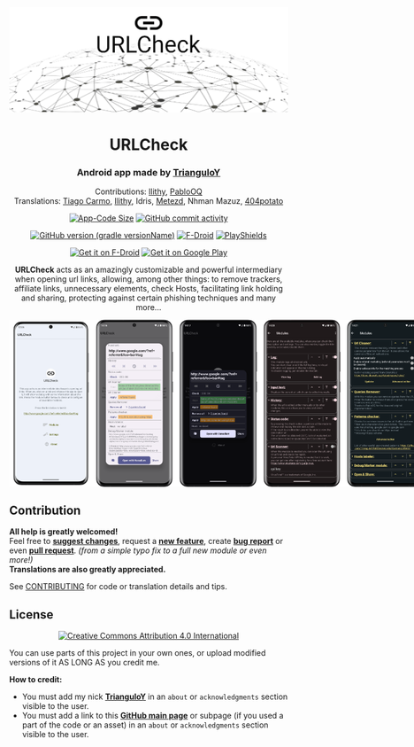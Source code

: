<!-- ---------- Header ---------- -->
<div align="center">

<img src="./docs/featured.png">
<!-- Original background with CC0 from https://www.maxpixel.net/Digital-Network-Internet-Communication-Connections-3537400 -->

# URLCheck
### Android app made by [TrianguloY](https://github.com/TrianguloY)
Contributions: [Ilithy](https://github.com/Ilithy), [PabloOQ](https://github.com/PabloOQ) \
Translations: [Tiago Carmo](https://github.com/ReduxFlakes), [Ilithy](https://github.com/Ilithy), Idris, [Metezd](https://github.com/metezd), Nhman Mazuz, [404potato](https://github.com/404potato)

</div>

<!-- ---------- Badges ---------- -->
<div align="center">

[![App-Code Size](https://img.shields.io/github/languages/code-size/trianguloy/urlchecker.svg)](https://api.github.com/repos/TrianguloY/UrlChecker)
[![GitHub commit activity](https://img.shields.io/github/commit-activity/m/TrianguloY/UrlChecker)](https://github.com/TrianguloY/UrlChecker/pulse/monthly)

[![GitHub version (gradle versionName)](https://img.shields.io/badge/dynamic/json?label=Latest%20version&color=white&query=version&url=https%3A%2F%2Fgithub.com%2FTrianguloY%2FUrlChecker%2Freleases%2Fdownload%2Flatest%2Fshields.json)](https://github.com/TrianguloY/UrlChecker/blob/master/app/build.gradle)
[![F-Droid](https://img.shields.io/f-droid/v/com.trianguloy.urlchecker?label=F-Droid%20version)](https://gitlab.com/fdroid/fdroiddata/-/blob/master/metadata/com.trianguloy.urlchecker.yml)
[![PlayShields](https://img.shields.io/endpoint?color=green&url=https%3A%2F%2Fplay.cuzi.workers.dev%2Fplay%3Fi%3Dcom.trianguloy.urlchecker%26l%3DPlay%2520Store%2520version%26m%3Dv%24version)](https://play.google.com/store/apps/details?id=com.trianguloy.urlchecker)

</div>

<!-- ---------- Download ---------- -->
<div align="center">

[<img src="https://fdroid.gitlab.io/artwork/badge/get-it-on.png"
alt="Get it on F-Droid"
height="80">](https://f-droid.org/packages/com.trianguloy.urlchecker)
[<img src="https://play.google.com/intl/en_us/badges/images/generic/en-play-badge.png"
alt="Get it on Google Play"
height="80">](https://play.google.com/store/apps/details?id=com.trianguloy.urlchecker) 
</div>
<!-- <details><summary><h4>links</h4></summary>

  - Google Play: https://play.google.com/store/apps/details?id=com.trianguloy.urlchecker  
  - FDroid: https://f-droid.org/packages/com.trianguloy.urlchecker/
</details> -->

<!-- ---------- Description ---------- -->
<div align="center">

**URLCheck** acts as an amazingly customizable and powerful
intermediary when opening url links, allowing, among other things:
to remove trackers, affiliate links, unnecessary elements, check Hosts,
facilitating link holding and sharing, protecting against certain phishing techniques and many more...

</div>

<!-- ---------- Screenshots ---------- -->
<p align="center">

<div style="display: flex;">
  <img src="app/src/main/play/listings/en-US/graphics/phone-screenshots/1-title.png" width=30%>
  <img src="app/src/main/play/listings/en-US/graphics/phone-screenshots/2-dialog.png" width=30%>
  <img src="app/src/main/play/listings/en-US/graphics/phone-screenshots/3-dialog.png" width=30%>
  <img src="app/src/main/play/listings/en-US/graphics/phone-screenshots/4-modules.png" width=30%>
  <img src="app/src/main/play/listings/en-US/graphics/phone-screenshots/5-modules.png" width=30%>
  <img src="app/src/main/play/listings/en-US/graphics/phone-screenshots/6-modules.png" width=30%>
  <img src="app/src/main/play/listings/en-US/graphics/phone-screenshots/7-modules.png" width=30%>
  <img src="app/src/main/play/listings/en-US/graphics/phone-screenshots/8-settings.png" width=30%>
</div>

</p>

<!-- ---------- Contribution ---------- -->
## Contribution

**All help is greatly welcomed!**  
Feel free to [**suggest changes**](https://github.com/TrianguloY/UrlChecker/issues/new), request a [**new feature**](https://github.com/TrianguloY/UrlChecker/issues/new?assignees=&labels=enhancement&template=feature_request.md&title=), create [**bug report**](https://github.com/TrianguloY/UrlChecker/issues/new?assignees=&labels=bug&template=bug_report.md&title=) or even [**pull request**](https://help.github.com/articles/about-pull-requests/). _(from a simple typo fix to a full new module or even more!)_  
**Translations are also greatly appreciated.**

See [CONTRIBUTING](docs/CONTRIBUTING.md) for code or translation details and tips.

<!-- ---------- License ---------- -->

## License

<div align="center">

[<img src="https://mirrors.creativecommons.org/presskit/buttons/88x31/png/by.png"
alt="Creative Commons Attribution 4.0 International"
height="40">](http://creativecommons.org/licenses/by/4.0/)

</div>

You can use parts of this project in your own ones, or upload modified versions of it AS LONG AS you credit me.

**How to credit:**

- You must add my nick [**TrianguloY**](https://github.com/TrianguloY/) in an `about` or `acknowledgments` section visible to the user.
- You must add a link to this [**GitHub main page**](https://github.com/TrianguloY/UrlChecker) or subpage (if you used a part of the code or an asset) in an `about` or `acknowledgments` section visible to the user.

